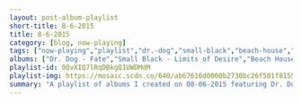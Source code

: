 ```yaml
---
layout: post-album-playlist
short-title: 8-6-2015
title: 8-6-2015
category: [blog, now-playing]
tags: ["now-playing","playlist","dr.-dog","small-black","beach-house","various-artists","the-maccabees","generationals","various-artists","hatebreed","various-artists"]
albums: ["Dr. Dog - Fate","Small Black - Limits of Desire","Beach House - Beach House","Various Artists - The Ultimate Bobby Darin","The Maccabees - Marks To Prove It","Generationals - Lucky Numbers EP","Various Artists - Run the Jewels 2","Hatebreed - For The Lions","Various Artists - Visions"]
playlist-id: 0QvXIQ7lRqDBkgQ1UWDMdM
playlist-img: https://mosaic.scdn.co/640/ab67616d0000b2730bc26f501f81557716a4a098ab67616d0000b27332ca9d1b933d95925e170c90ab67616d0000b27372c5265c12fd8effdc006b75ab67616d0000b273c8f5cb38a83a0a104a0b9d98
summary: "A playlist of albums I created on 08-06-2015 featuring Dr. Dog, Small Black, Beach House, Various Artists, The Maccabees, Generationals, Various Artists, Hatebreed, and Various Artists"
---
```

